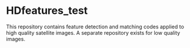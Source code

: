 # HDfeatures_test
This repository contains feature detection and matching codes applied to high quality satellite images. A separate repository exists for low quality images. 
